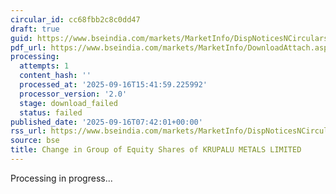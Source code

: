 ```yaml
---
circular_id: cc68fbb2c8c0dd47
draft: true
guid: https://www.bseindia.com/markets/MarketInfo/DispNoticesNCirculars.aspx?Noticeid={710DEF1F-2DFF-4A56-B79D-4F45292CB579}&noticeno=20250916-4&dt=09/16/2025&icount=4&totcount=78&flag=0
pdf_url: https://www.bseindia.com/markets/MarketInfo/DownloadAttach.aspx?id=20250916-4&attachedId=
processing:
  attempts: 1
  content_hash: ''
  processed_at: '2025-09-16T15:41:59.225992'
  processor_version: '2.0'
  stage: download_failed
  status: failed
published_date: '2025-09-16T07:42:01+00:00'
rss_url: https://www.bseindia.com/markets/MarketInfo/DispNoticesNCirculars.aspx?Noticeid={710DEF1F-2DFF-4A56-B79D-4F45292CB579}&noticeno=20250916-4&dt=09/16/2025&icount=4&totcount=78&flag=0
source: bse
title: Change in Group of Equity Shares of KRUPALU METALS LIMITED
---
```


Processing in progress...